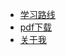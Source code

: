- [学习路线](https://mp.weixin.qq.com/s?__biz=MzkyMTI3Mjc2MQ==&amp;mid=2247485912&amp;idx=1&amp;sn=b74608fc9e317e0f7075c29bbb155961&amp;chksm=c187610ef6f0e8189973b9f61b02c325822cae039561fda7f7e6dde9c74c8dcc6134a8661707&token=1935693852&lang=zh_CN#rd)
- [pdf下载](/doc/Other/pdf.md)
- [关于我](https://mp.weixin.qq.com/s/Q1uNpj_6mGscy5JbMqMY-Q)